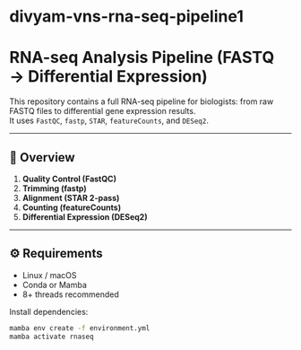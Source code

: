 # divyam-vns-rna-seq-pipeline1
# RNA-seq Analysis Pipeline (FASTQ → Differential Expression)

This repository contains a full RNA-seq pipeline for biologists: from raw FASTQ files to differential gene expression results.  
It uses `FastQC`, `fastp`, `STAR`, `featureCounts`, and `DESeq2`.

---

## 🧬 Overview
1. **Quality Control (FastQC)**
2. **Trimming (fastp)**
3. **Alignment (STAR 2-pass)**
4. **Counting (featureCounts)**
5. **Differential Expression (DESeq2)**

---

## ⚙️ Requirements
- Linux / macOS
- Conda or Mamba
- 8+ threads recommended

Install dependencies:
```bash
mamba env create -f environment.yml
mamba activate rnaseq
